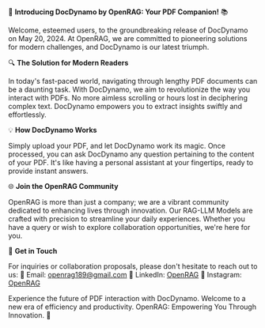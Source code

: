 🌟 **Introducing DocDynamo by OpenRAG: Your PDF Companion!** 📚

Welcome, esteemed users, to the groundbreaking release of DocDynamo on May 20, 2024. At OpenRAG, we are committed to pioneering solutions for modern challenges, and DocDynamo is our latest triumph.

🔍 **The Solution for Modern Readers**

In today's fast-paced world, navigating through lengthy PDF documents can be a daunting task. With DocDynamo, we aim to revolutionize the way you interact with PDFs. No more aimless scrolling or hours lost in deciphering complex text. DocDynamo empowers you to extract insights swiftly and effortlessly.

💡 **How DocDynamo Works**

Simply upload your PDF, and let DocDynamo work its magic. Once processed, you can ask DocDynamo any question pertaining to the content of your PDF. It's like having a personal assistant at your fingertips, ready to provide instant answers.

🌐 **Join the OpenRAG Community**

OpenRAG is more than just a company; we are a vibrant community dedicated to enhancing lives through innovation. Our RAG-LLM Models are crafted with precision to streamline your daily experiences. Whether you have a query or wish to explore collaboration opportunities, we're here for you.

📧 **Get in Touch**

For inquiries or collaboration proposals, please don't hesitate to reach out to us:
📩 Email: openrag189@gmail.com
🔗 LinkedIn: [OpenRAG](https://www.linkedin.com/company/102036854/admin/dashboard/)
📸 Instagram: [OpenRAG](https://www.instagram.com/open.rag?igsh=MnFwMHd5cjU1OGFj)

Experience the future of PDF interaction with DocDynamo. Welcome to a new era of efficiency and productivity. OpenRAG: Empowering You Through Innovation. 🚀